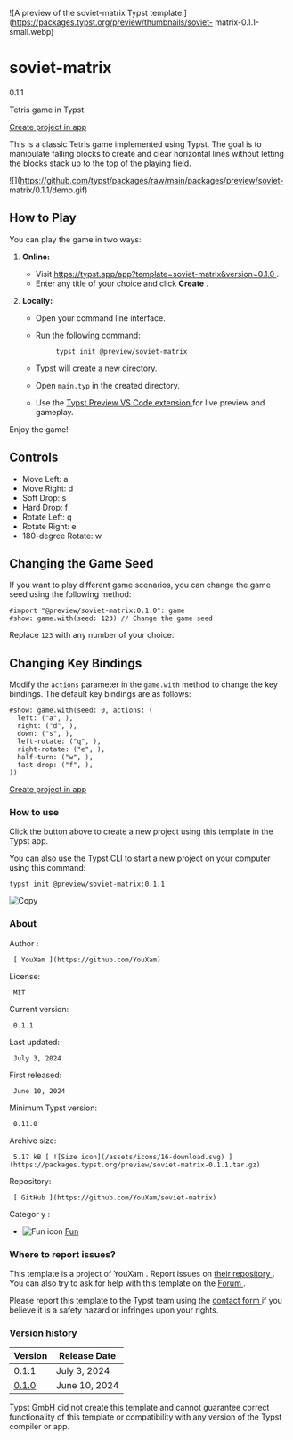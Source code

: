 ![A preview of the soviet-matrix Typst
template.](https://packages.typst.org/preview/thumbnails/soviet-
matrix-0.1.1-small.webp)

#  soviet-matrix

0.1.1

Tetris game in Typst

[ Create project in app ](/app?template=soviet-matrix&version=0.1.1)

This is a classic Tetris game implemented using Typst. The goal is to
manipulate falling blocks to create and clear horizontal lines without letting
the blocks stack up to the top of the playing field.

![](https://github.com/typst/packages/raw/main/packages/preview/soviet-
matrix/0.1.1/demo.gif)

##  How to Play

You can play the game in two ways:

  1. **Online:**

     * Visit [ https://typst.app/app?template=soviet-matrix&version=0.1.0 ](https://typst.app/app?template=soviet-matrix&version=0.1.0) . 
     * Enter any title of your choice and click **Create** . 
  2. **Locally:**

     * Open your command line interface. 
     * Run the following command: 
        
                typst init @preview/soviet-matrix
        

     * Typst will create a new directory. 
     * Open ` main.typ ` in the created directory. 
     * Use the [ Typst Preview VS Code extension ](https://marketplace.visualstudio.com/items?itemName=mgt19937.typst-preview) for live preview and gameplay. 

Enjoy the game!

##  Controls

  * Move Left: a 
  * Move Right: d 
  * Soft Drop: s 
  * Hard Drop: f 
  * Rotate Left: q 
  * Rotate Right: e 
  * 180-degree Rotate: w 

##  Changing the Game Seed

If you want to play different game scenarios, you can change the game seed
using the following method:

    
    
    #import "@preview/soviet-matrix:0.1.0": game
    #show: game.with(seed: 123) // Change the game seed
    

Replace ` 123 ` with any number of your choice.

##  Changing Key Bindings

Modify the ` actions ` parameter in the ` game.with ` method to change the key
bindings. The default key bindings are as follows:

    
    
    #show: game.with(seed: 0, actions: (
      left: ("a", ),
      right: ("d", ),
      down: ("s", ),
      left-rotate: ("q", ),
      right-rotate: ("e", ),
      half-turn: ("w", ),
      fast-drop: ("f", ),
    ))
    

[ Create project in app ](/app?template=soviet-matrix&version=0.1.1)

###  How to use

Click the button above to create a new project using this template in the
Typst app.

You can also use the Typst CLI to start a new project on your computer using
this command:

    
    
    typst init @preview/soviet-matrix:0.1.1

![Copy](/assets/icons/16-copy.svg)

###  About

Author  :

     [ YouXam ](https://github.com/YouXam)
License:

     MIT 
Current version:

     0.1.1 
Last updated:

     July 3, 2024 
First released:

     June 10, 2024 
Minimum Typst version:

     0.11.0 
Archive size:

     5.17 kB [ ![Size icon](/assets/icons/16-download.svg) ](https://packages.typst.org/preview/soviet-matrix-0.1.1.tar.gz)
Repository:

     [ GitHub ](https://github.com/YouXam/soviet-matrix)
Categor  y  :

    

  * ![Fun icon](/assets/icons/16-smile.svg) [ Fun ](https://typst.app/universe/search/?category=fun)

###  Where to report issues?

This  template  is a project of  YouXam  .  Report issues on  [ their
repository ](https://github.com/YouXam/soviet-matrix) .  You can also try to
ask for help with this  template  on the  [ Forum ](https://forum.typst.app) .

Please report this  template  to the Typst team using the  [ contact form
](https://typst.app/contact) if you believe it is a safety hazard or infringes
upon your rights.

###  Version history

Version  |  Release Date   
---|---  
0.1.1  |  July 3, 2024   
[ 0.1.0 ](https://typst.app/universe/package/soviet-matrix/0.1.0/) |  June 10, 2024   
  
Typst GmbH did not create this  template  and cannot guarantee correct
functionality of this  template  or compatibility with any version of the
Typst compiler or app.

